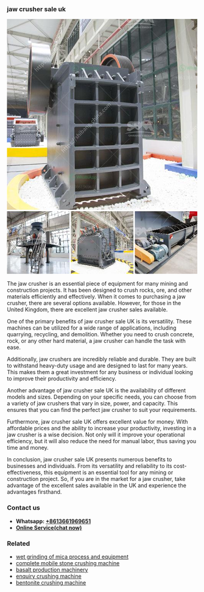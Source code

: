 <h3>jaw crusher sale uk</h3><img src='1706766846.jpg' alt=''><p>The jaw crusher is an essential piece of equipment for many mining and construction projects. It has been designed to crush rocks, ore, and other materials efficiently and effectively. When it comes to purchasing a jaw crusher, there are several options available. However, for those in the United Kingdom, there are excellent jaw crusher sales available.</p><p>One of the primary benefits of jaw crusher sale UK is its versatility. These machines can be utilized for a wide range of applications, including quarrying, recycling, and demolition. Whether you need to crush concrete, rock, or any other hard material, a jaw crusher can handle the task with ease.</p><p>Additionally, jaw crushers are incredibly reliable and durable. They are built to withstand heavy-duty usage and are designed to last for many years. This makes them a great investment for any business or individual looking to improve their productivity and efficiency.</p><p>Another advantage of jaw crusher sale UK is the availability of different models and sizes. Depending on your specific needs, you can choose from a variety of jaw crushers that vary in size, power, and capacity. This ensures that you can find the perfect jaw crusher to suit your requirements.</p><p>Furthermore, jaw crusher sale UK offers excellent value for money. With affordable prices and the ability to increase your productivity, investing in a jaw crusher is a wise decision. Not only will it improve your operational efficiency, but it will also reduce the need for manual labor, thus saving you time and money.</p><p>In conclusion, jaw crusher sale UK presents numerous benefits to businesses and individuals. From its versatility and reliability to its cost-effectiveness, this equipment is an essential tool for any mining or construction project. So, if you are in the market for a jaw crusher, take advantage of the excellent sales available in the UK and experience the advantages firsthand.</p><h3>Contact us</h3><ul><li><strong>Whatsapp:&nbsp;<a href="https://wa.me/8613661969651">+8613661969651</a></strong></li><li><a href="https://swt.shibang-china.com/?git&amp;zhl&amp;jaw crusher sale uk"><strong>Online Service(chat now)</strong></a></li></ul><h3>Related</h3><ul><li><a href='wet grinding of mica process and equipment.md'>wet grinding of mica process and equipment</a></li><li><a href='complete mobile stone crushing machine.md'>complete mobile stone crushing machine</a></li><li><a href='basalt production machinery.md'>basalt production machinery</a></li><li><a href='enquiry crushing machine.md'>enquiry crushing machine</a></li><li><a href='bentonite crushing machine.md'>bentonite crushing machine</a></li></ul>